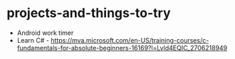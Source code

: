# projects-and-things-to-try

* Android work timer
* Learn C# - https://mva.microsoft.com/en-US/training-courses/c-fundamentals-for-absolute-beginners-16169?l=Lvld4EQIC_2706218949
